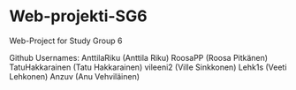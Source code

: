 # Web-projekti-SG6
Web-Project for Study Group 6


Github Usernames: AnttilaRiku (Anttila Riku)
RoosaPP (Roosa Pitkänen)
TatuHakkarainen (Tatu Hakkarainen)
vileeni2 (Ville Sinkkonen)
Lehk1s (Veeti Lehkonen)
Anzuv (Anu Vehviläinen)


